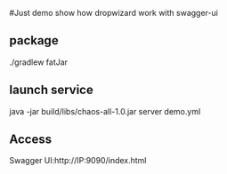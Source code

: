 #Just demo show how dropwizard work with swagger-ui

## package

./gradlew fatJar

## launch service

java -jar build/libs/chaos-all-1.0.jar server demo.yml

## Access
Swagger UI:http://IP:9090/index.html
